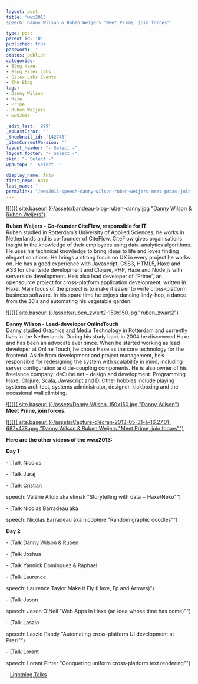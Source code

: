 ```yaml
---
layout: post
title: 'wwx2013
speech: Danny Wilson & Ruben Weijers "Meet Prime, join forces"'

type: post
parent_id: '0'
published: true
password: ''
status: publish
categories:
- Blog Haxe
- Blog Silex Labs
- Silex Labs Events
- The Blog
tags:
- Danny Wilson
- Haxe
- Prime
- Ruben Weijers
- wwx2013

_edit_last: '999'
_epLastError: ''
_thumbnail_id: '142748'
_itemCurrentVersion: ''
layout_header: "- Select -"
layout_footer: "- Select -"
skin: "- Select -"
wpautop: "- Select -"

display_name: Anto
first_name: Anto
last_name: ''
permalink: "/wwx2013-speech-danny-wilson-ruben-weijers-meet-prime-join-forces/"
---
```


[![]({{ site.baseurl }}/assets/bandeau-blog-ruben-danny.jpg "Danny Wilson & Ruben Weijers")](https://www.silexlabs.org/142746/the-blog/wwx2013-speech-danny-wilson-ruben-weijers-meet-prime-join-forces/attachment/bandeau-blog-ruben-danny/)

**Ruben Weijers - Co-founder CiteFlow, responsible for IT**  
Ruben studied in Rotterdam’s University of Applied Sciences, he works in Netherlands and is co-founder of CiteFlow. CiteFlow gives organisations insight in the knowledge of their employees using data-analytics algorithms. He uses his technical knowledge to bring ideas to life and loves finding elegant solutions. He brings a strong focus on UX in every project he works on. He has a good experience with Javascript, CSS3, HTML5, Haxe and AS3 for clientside development and Clojure, PHP, Haxe and Node.js with serverside development. He’s also lead developer of “Prime”, an opensource project for cross-platform application development, written in Haxe. Main focus of the project is to make it easier to write cross-platform business software. In his spare time he enjoys dancing lindy-hop, a dance from the 30′s and automating his vegetable garden.

[![]({{ site.baseurl }}/assets/ruben_zwart2-150x150.jpg "ruben_zwart2")](https://www.silexlabs.org/142746/the-blog/wwx2013-speech-danny-wilson-ruben-weijers-meet-prime-join-forces/attachment/ruben_zwart2/)

**Danny Wilson - Lead-developer OnlineTouch**  
Danny studied Graphics and Media Technology in Rotterdam and currently lives in the Netherlands. During his study back in 2004 he discovered Haxe and has been an advocate ever since. When he started working as lead developer at Online Touch, he chose Haxe as the core technology for the frontend. Aside from development and project management, he’s responsible for redesigning the system with scalability in mind, including server configuration and de-coupling components. He is also owner of his freelance
company: deCube.net – design and development. Programming Haxe, Clojure, Scala, Javascript and D. Other hobbies include playing systems architect, systems administrator, designer, kickboxing and the occasional wall climbing.

[![]({{ site.baseurl }}/assets/Danny-Wilson-150x150.jpg "Danny Wilson")](https://www.silexlabs.org/142746/the-blog/wwx2013-speech-danny-wilson-ruben-weijers-meet-prime-join-forces/attachment/danny-wilson/)  
**Meet Prime, join forces.**

  
[![]({{ site.baseurl }}/assets/Capture-d’écran-2013-05-31-à-16.27.01-687x478.png "Danny Wilson & Ruben Weijers  "Meet Prime, join forces"")](http://wwx-2013.prime.vc/#/title)

**Here are the other videos of the wwx2013:**

**Day 1**

- [Talk Nicolas


- [Talk Juraj


- [Talk Cristian



speech: Valérie Alloix aka elimak "Storytelling with data + Haxe/Neko"")

- [Talk Nicolas Barradeau aka

speech: Nicolas Barradeau aka nicoptère "Random graphic doodles"")

**Day 2**

- [Talk Danny Wilson & Ruben


- [Talk Joshua


- [Talk Yannick Dominguez & Raphaël


- [Talk Laurence

speech: Laurence Taylor Make it Fly (Haxe, Fp and Arrows)")

- [Talk Jason

speech: Jason O'Neil "Web Apps in Haxe (an idea whose time has come)"")

- [Talk Laszlo

speech: Laszlo Pandy "Automating cross-platform UI development at Prezi"")

- [Talk Lorant

speech: Lorant Pinter "Conquering uniform cross-platform text rendering"")

- [Lightning Talks](https://www.silexlabs.org/?p=143115 "wwx2013 Lightning Talks")